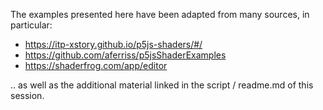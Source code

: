 
The examples presented here have been adapted from many sources, in particular:

- https://itp-xstory.github.io/p5js-shaders/#/
- https://github.com/aferriss/p5jsShaderExamples
- https://shaderfrog.com/app/editor

.. as well as the additional material linked in the script / readme.md of this session.